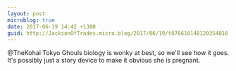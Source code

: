 ```yaml
---
layout: post
microblog: true
date: 2017-06-19 14:42 +1300
guid: http://JacksonOfTrades.micro.blog/2017/06/19/t876616148120354816.html
---
```

@TheKohai Tokyo Ghouls biology is wonky at best, so we'll see how it goes. It's possibly just a story device to make it obvious she is pregnant.
